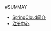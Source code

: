 #SUMMAY

* [SpringCloud简介](SpringCloudIntroduction/README.md)
* [注册中心](RegistrationCenter/README.md)